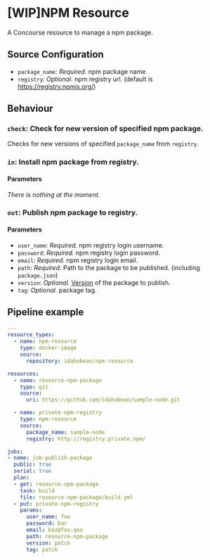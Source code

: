 # [WIP]NPM Resource

A Concourse resource to manage a npm package.

## Source Configuration

* `package_name`: *Required.* npm package name.
* `registry`: *Optional.* npm registry url. (default is https://registry.npmjs.org/)

## Behaviour

### `check`: Check for new version of specified npm package.

Checks for new versions of specified `package_name` from `registry`.

### `in`: Install npm package from registry.

#### Parameters

*There is nothing at the moment.*

### `out`: Publish npm package to registry.

#### Parameters

* `user_name`: *Required.* npm registry login username.
* `password`: *Required.* npm registry login password.
* `email`: *Required.* npm registry login email.
* `path`: *Required.* Path to the package to be published. (including `package.json`) 
* `version`: *Optional.* [Version](https://docs.npmjs.com/cli/version) of the package to publish.
* `tag`: *Optional.* package tag.

## Pipeline example

```yaml
---
resource_types:
  - name: npm-resource
    type: docker-image
    source:
      repository: idahobean/npm-resource

resources:
  - name: resource-npm-package
    type: git
    source:
      uri: https://github.com/idahobean/sample-node.git

  - name: private-npm-registry
    type: npm-resource
    source:
      package_name: sample-node
      registry: http://registry.private.npm/

jobs:
- name: job-publish-package
  public: true
  serial: true
  plan:
  - get: resource-npm-package 
    task: build
    file: resource-npm-package/build.yml
  - put: private-npm-registry
    params:
      user_name: foo
      password: bar
      email: baz@fox.qoo
      path: resource-npm-package
      version: patch
      tag: patch

```

